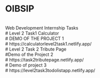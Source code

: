 # OIBSIP
<br>
Web Development Internship Tasks
<br>
# Level 2 Task1 Calculator 
<br>
# DEMO OF THE PROJECT 1
<br>
# https://calculatorlevel2task1.netlify.app/
<br>
# Level 2 Task 2  Tribute Page
<br>
#Demo of the Project 2
<br>
# https://task2tributepage.netlify.app/
<br>
# Demo of project 3
<br>
# https://level2task3todolistapp.netlify.app/

